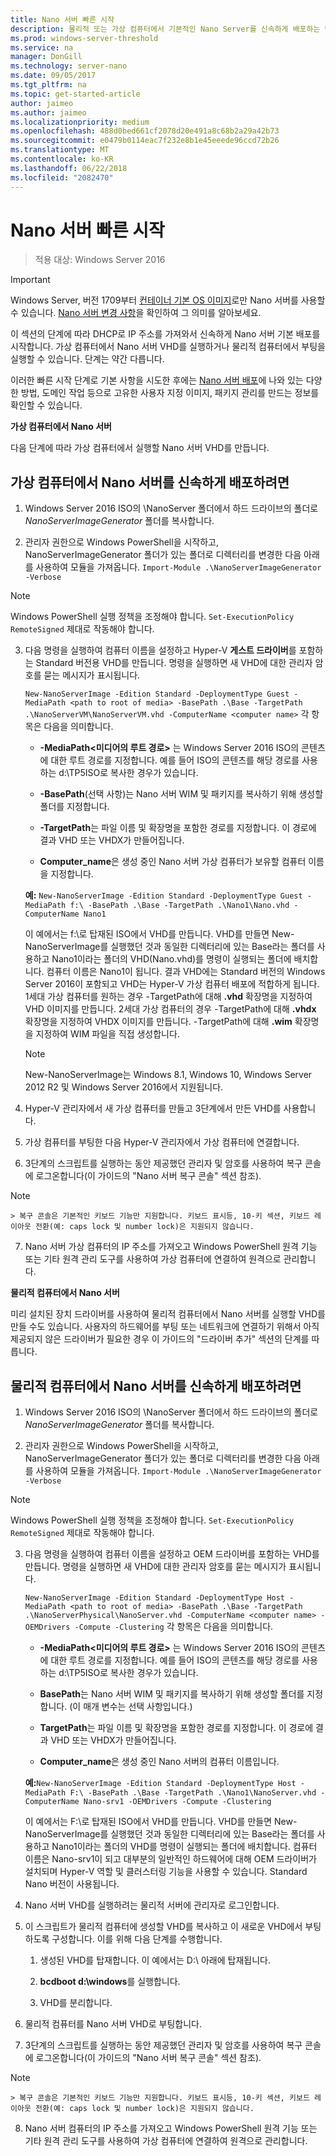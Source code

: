 ```yaml
---
title: Nano 서버 빠른 시작
description: 물리적 또는 가상 컴퓨터에서 기본적인 Nano Server를 신속하게 배포하는 단계
ms.prod: windows-server-threshold
ms.service: na
manager: DonGill
ms.technology: server-nano
ms.date: 09/05/2017
ms.tgt_pltfrm: na
ms.topic: get-started-article
author: jaimeo
ms.author: jaimeo
ms.localizationpriority: medium
ms.openlocfilehash: 488d0bed661cf2078d20e491a8c68b2a29a42b73
ms.sourcegitcommit: e0479b0114eac7f232e8b1e45eeede96ccd72b26
ms.translationtype: MT
ms.contentlocale: ko-KR
ms.lasthandoff: 06/22/2018
ms.locfileid: "2082470"
---
```

# <a name="nano-server-quick-start"></a>Nano 서버 빠른 시작

>적용 대상: Windows Server 2016

> [!IMPORTANT]
> Windows Server, 버전 1709부터 [컨테이너 기본 OS 이미지](/virtualization/windowscontainers/quick-start/using-insider-container-images#install-base-container-image)로만 Nano 서버를 사용할 수 있습니다. [Nano 서버 변경 사항](nano-in-semi-annual-channel.md)을 확인하여 그 의미를 알아보세요. 

이 섹션의 단계에 따라 DHCP로 IP 주소를 가져와서 신속하게 Nano 서버 기본 배포를 시작합니다. 가상 컴퓨터에서 Nano 서버 VHD를 실행하거나 물리적 컴퓨터에서 부팅을 실행할 수 있습니다. 단계는 약간 다릅니다.

이러한 빠른 시작 단계로 기본 사항을 시도한 후에는 [Nano 서버 배포](Deploy-Nano-Server.md)에 나와 있는 다양한 방법, 도메인 작업 등으로 고유한 사용자 지정 이미지, 패키지 관리를 만드는 정보를 확인할 수 있습니다.
  
**가상 컴퓨터에서 Nano 서버**  
  
다음 단계에 따라 가상 컴퓨터에서 실행할 Nano 서버 VHD를 만듭니다.  
  
## <a name="to-quickly-deploy-nano-server-in-a-virtual-machine"></a>가상 컴퓨터에서 Nano 서버를 신속하게 배포하려면  
  
1.  Windows Server 2016 ISO의 \NanoServer 폴더에서 하드 드라이브의 폴더로 *NanoServerImageGenerator* 폴더를 복사합니다.  
  
2.  관리자 권한으로 Windows PowerShell을 시작하고, NanoServerImageGenerator 폴더가 있는 폴더로 디렉터리를 변경한 다음 아래를 사용하여 모듈을 가져옵니다. `Import-Module .\NanoServerImageGenerator -Verbose`  
>[!NOTE]  
>Windows PowerShell 실행 정책을 조정해야 합니다. `Set-ExecutionPolicy RemoteSigned` 제대로 작동해야 합니다.  
  
3.  다음 명령을 실행하여 컴퓨터 이름을 설정하고 Hyper-V **게스트 드라이버**를 포함하는 Standard 버전용 VHD를 만듭니다. 명령을 실행하면 새 VHD에 대한 관리자 암호를 묻는 메시지가 표시됩니다.  
  
    `New-NanoServerImage -Edition Standard -DeploymentType Guest -MediaPath <path to root of media> -BasePath .\Base -TargetPath .\NanoServerVM\NanoServerVM.vhd -ComputerName <computer name>` 각 항목은 다음을 의미합니다.  
  
    -   **-MediaPath<미디어의 루트 경로\>** 는 Windows Server 2016 ISO의 콘텐츠에 대한 루트 경로를 지정합니다. 예를 들어 ISO의 콘텐츠를 해당 경로를 사용하는 d:\TP5ISO로 복사한 경우가 있습니다.  
  
    -   **-BasePath**(선택 사항)는 Nano 서버 WIM 및 패키지를 복사하기 위해 생성할 폴더를 지정합니다.  
  
    -   **-TargetPath**는 파일 이름 및 확장명을 포함한 경로를 지정합니다. 이 경로에 결과 VHD 또는 VHDX가 만들어집니다.  
  
    -   **Computer_name**은 생성 중인 Nano 서버 가상 컴퓨터가 보유할 컴퓨터 이름을 지정합니다.  
  
    **예:** `New-NanoServerImage -Edition Standard -DeploymentType Guest -MediaPath f:\ -BasePath .\Base -TargetPath .\Nano1\Nano.vhd -ComputerName Nano1`  
  
    이 예에서는 f:\\로 탑재된 ISO에서 VHD를 만듭니다. VHD를 만들면 New-NanoServerImage를 실행했던 것과 동일한 디렉터리에 있는 Base라는 폴더를 사용하고 Nano1이라는 폴더의 VHD(Nano.vhd)를 명령이 실행되는 폴더에 배치합니다. 컴퓨터 이름은 Nano1이 됩니다. 결과 VHD에는 Standard 버전의 Windows Server 2016이 포함되고 VHD는 Hyper-V 가상 컴퓨터 배포에 적합하게 됩니다. 1세대 가상 컴퓨터를 원하는 경우 -TargetPath에 대해 **.vhd** 확장명을 지정하여 VHD 이미지를 만듭니다. 2세대 가상 컴퓨터의 경우 -TargetPath에 대해 **.vhdx** 확장명을 지정하여 VHDX 이미지를 만듭니다. -TargetPath에 대해 **.wim** 확장명을 지정하여 WIM 파일을 직접 생성합니다.  
  
    > [!NOTE]  
    > New-NanoServerImage는 Windows 8.1, Windows 10, Windows Server 2012 R2 및 Windows Server 2016에서 지원됩니다.  
  
4.  Hyper-V 관리자에서 새 가상 컴퓨터를 만들고 3단계에서 만든 VHD를 사용합니다.  
  
5.  가상 컴퓨터를 부팅한 다음 Hyper-V 관리자에서 가상 컴퓨터에 연결합니다.  
  
6.  3단계의 스크립트를 실행하는 동안 제공했던 관리자 및 암호를 사용하여 복구 콘솔에 로그온합니다(이 가이드의 "Nano 서버 복구 콘솔" 섹션 참조).  
 > [!NOTE]  
    > 복구 콘솔은 기본적인 키보드 기능만 지원합니다. 키보드 표시등, 10-키 섹션, 키보드 레이아웃 전환(예: caps lock 및 number lock)은 지원되지 않습니다.
  
7.  Nano 서버 가상 컴퓨터의 IP 주소를 가져오고 Windows PowerShell 원격 기능 또는 기타 원격 관리 도구를 사용하여 가상 컴퓨터에 연결하여 원격으로 관리합니다.  
  
**물리적 컴퓨터에서 Nano 서버**  
  
미리 설치된 장치 드라이버를 사용하여 물리적 컴퓨터에서 Nano 서버를 실행할 VHD를 만들 수도 있습니다. 사용자의 하드웨어를 부팅 또는 네트워크에 연결하기 위해서 아직 제공되지 않은 드라이버가 필요한 경우 이 가이드의 "드라이버 추가" 섹션의 단계를 따릅니다.  
  
## <a name="to-quickly-deploy-nano-server-on-a-physical-computer"></a>물리적 컴퓨터에서 Nano 서버를 신속하게 배포하려면  
  
1.  Windows Server 2016 ISO의 \NanoServer 폴더에서 하드 드라이브의 폴더로 *NanoServerImageGenerator* 폴더를 복사합니다.  
  
2.  관리자 권한으로 Windows PowerShell을 시작하고, NanoServerImageGenerator 폴더가 있는 폴더로 디렉터리를 변경한 다음 아래를 사용하여 모듈을 가져옵니다. `Import-Module .\NanoServerImageGenerator -Verbose`  
  
>[!NOTE]  
>Windows PowerShell 실행 정책을 조정해야 합니다. `Set-ExecutionPolicy RemoteSigned` 제대로 작동해야 합니다.  
  
3.  다음 명령을 실행하여 컴퓨터 이름을 설정하고 OEM 드라이버를 포함하는 VHD를 만듭니다. 명령을 실행하면 새 VHD에 대한 관리자 암호를 묻는 메시지가 표시됩니다.  
  
    `New-NanoServerImage -Edition Standard -DeploymentType Host -MediaPath <path to root of media> -BasePath .\Base -TargetPath .\NanoServerPhysical\NanoServer.vhd -ComputerName <computer name> -OEMDrivers -Compute -Clustering` 각 항목은 다음을 의미합니다.  
  
    -   **-MediaPath<미디어의 루트 경로\>** 는 Windows Server 2016 ISO의 콘텐츠에 대한 루트 경로를 지정합니다. 예를 들어 ISO의 콘텐츠를 해당 경로를 사용하는 d:\TP5ISO로 복사한 경우가 있습니다.  
  
    -   **BasePath**는 Nano 서버 WIM 및 패키지를 복사하기 위해 생성할 폴더를 지정합니다. (이 매개 변수는 선택 사항입니다.)  
  
    -   **TargetPath**는 파일 이름 및 확장명을 포함한 경로를 지정합니다. 이 경로에 결과 VHD 또는 VHDX가 만들어집니다.  
  
    -   **Computer_name**은 생성 중인 Nano 서버의 컴퓨터 이름입니다.  
  
    **예:**`New-NanoServerImage -Edition Standard -DeploymentType Host -MediaPath F:\ -BasePath .\Base -TargetPath .\Nano1\NanoServer.vhd -ComputerName Nano-srv1 -OEMDrivers -Compute -Clustering`  
  
    이 예에서는 F:\\로 탑재된 ISO에서 VHD를 만듭니다. VHD를 만들면 New-NanoServerImage를 실행했던 것과 동일한 디렉터리에 있는 Base라는 폴더를 사용하고 Nano1이라는 폴더의 VHD를 명령이 실행되는 폴더에 배치합니다. 컴퓨터 이름은 Nano-srv1이 되고 대부분의 일반적인 하드웨어에 대해 OEM 드라이버가 설치되며 Hyper-V 역할 및 클러스터링 기능을 사용할 수 있습니다. Standard Nano 버전이 사용됩니다.  
  
4.  Nano 서버 VHD를 실행하려는 물리적 서버에 관리자로 로그인합니다.  
  
5.  이 스크립트가 물리적 컴퓨터에 생성할 VHD를 복사하고 이 새로운 VHD에서 부팅하도록 구성합니다. 이를 위해 다음 단계를 수행합니다.  
  
    1.  생성된 VHD를 탑재합니다. 이 예에서는 D:\\ 아래에 탑재됩니다.  
  
    2.  **bcdboot d:\windows**를 실행합니다.  
  
    3.  VHD를 분리합니다.  
  
6.  물리적 컴퓨터를 Nano 서버 VHD로 부팅합니다.  
  
7.  3단계의 스크립트를 실행하는 동안 제공했던 관리자 및 암호를 사용하여 복구 콘솔에 로그온합니다(이 가이드의 "Nano 서버 복구 콘솔" 섹션 참조).
> [!NOTE]  
    > 복구 콘솔은 기본적인 키보드 기능만 지원합니다. 키보드 표시등, 10-키 섹션, 키보드 레이아웃 전환(예: caps lock 및 number lock)은 지원되지 않습니다. 
  
8.  Nano 서버 컴퓨터의 IP 주소를 가져오고 Windows PowerShell 원격 기능 또는 기타 원격 관리 도구를 사용하여 가상 컴퓨터에 연결하여 원격으로 관리합니다.  

